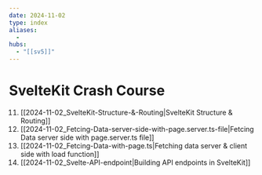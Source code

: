 ```yaml
---
date: 2024-11-02
type: index
aliases:
  -
hubs:
  - "[[sv5]]"
---
```


# SvelteKit Crash Course

11. [[2024-11-02_SvelteKit-Structure-&-Routing|SvelteKit Structure & Routing]]
12. [[2024-11-02_Fetcing-Data-server-side-with-page.server.ts-file|Fetcing Data server side with page.server.ts file]]
13. [[2024-11-02_Fetcing-Data-with-page.ts|Fetching data server & client side with load function]]
14. [[2024-11-02_Svelte-API-endpoint|Building API endpoints in SvelteKit]]
